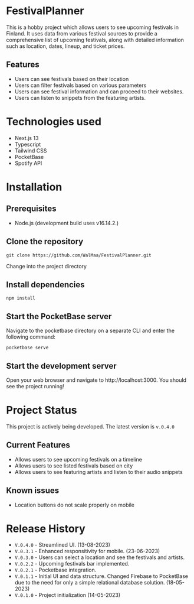 # FestivalPlanner

This is a hobby project which allows users to see upcoming festivals in Finland. It uses data from various festival sources to provide a comprehensive list of upcoming festivals, along with detailed information such as location, dates, lineup, and ticket prices.

## Features

* Users can see festivals based on their location
* Users can filter festivals based on various parameters
* Users can see festival information and can proceed to their websites.
* Users can listen to snippets from the featuring artists.

# Technologies used

* Next.js 13
* Typescript
* Tailwind CSS
* PocketBase
* Spotify API

# Installation

## Prerequisites

* Node.js (development build uses v16.14.2.)

## Clone the repository

    git clone https://github.com/WalMaa/FestivalPlanner.git

Change into the project directory

## Install dependencies 

    npm install
    
## Start the PocketBase server

 Navigate to the pocketbase directory on a separate CLI and enter the following command:
 
    pocketbase serve

## Start the development server

 Open your web browser and navigate to http://localhost:3000. You should see the project running!

# Project Status

This project is actively being developed. The latest version is  `v.0.4.0`

## Current Features
* Allows users to see upcoming festivals on a timeline
* Allows users to see listed festivals based on city
* Allows users to see featuring artists and listen to their audio snippets

## Known issues
* Location buttons do not scale properly on mobile

# Release History
* `V.0.4.0` - Streamlined UI. (13-08-2023)
* `V.0.3.1` - Enhanced responsitivity for mobile. (23-06-2023)
* `V.0.3.0` - Users can select a location and see the festivals and artists.
* `V.0.2.2` - Upcoming festivals bar implemented.
* `V.0.2.1` - Pocketbase integration.
* `V.0.1.1` - Initial UI and data structure. Changed Firebase to PocketBase due to the need for only a simple relational database solution. (18-05-2023)
* `V.0.1.0` - Project initialization (14-05-2023)
